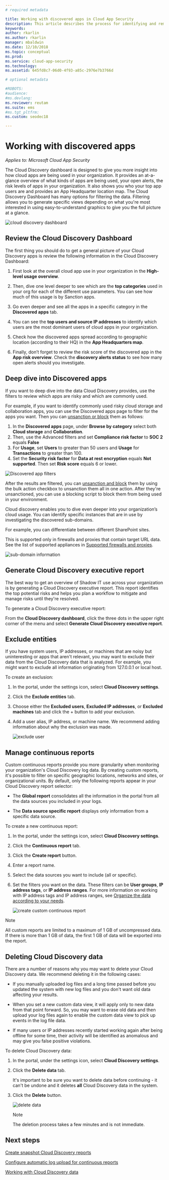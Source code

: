 ```yaml
---
# required metadata

title: Working with discovered apps in Cloud App Security
description: This article describes the process for identifying and remediating risky cloud discovery apps in Cloud App Security.
keywords:
author: rkarlin
ms.author: rkarlin
manager: mbaldwin
ms.date: 12/10/2018
ms.topic: conceptual
ms.prod:
ms.service: cloud-app-security
ms.technology:
ms.assetid: 645fd8c7-06d0-4f93-a85c-2976e7b3766d

# optional metadata

#ROBOTS:
#audience:
#ms.devlang:
ms.reviewer: reutam
ms.suite: ems
#ms.tgt_pltfrm:
ms.custom: seodec18

---
```

# Working with discovered apps

*Applies to: Microsoft Cloud App Security*

The Cloud Discovery dashboard is designed to give you more insight into how cloud apps are being used in your organization. It provides an at-a-glance overview of what kinds of apps are being used, your open alerts, the risk levels of apps in your organization. It also shows you who your top app users are and provides an App Headquarter location map. The Cloud Discovery Dashboard has many options for filtering the data. Filtering allows you to generate specific views depending on what you're most interested in using easy-to-understand graphics to give you the full picture at a glance.

![cloud discovery dashboard](./media/cloud-discovery-dashboard.png)

## Review the Cloud Discovery Dashboard

The first thing you should do to get a general picture of your Cloud Discovery apps is review the following information in the Cloud Discovery Dashboard:
 
1. First look at the overall cloud app use in your organization in the **High-level usage overview**.

2. Then, dive one level deeper to see which are the **top categories** used in your org for each of the different use parameters. You can see how much of this usage is by Sanction apps.

3. Go even deeper and see all the apps in a specific category in the **Discovered apps** tab.

4. You can see the **top users and source IP addresses** to identify which users are the most dominant users of cloud apps in your organization.
5. Check how the discovered apps spread according to geographic location (according to their HQ) in the **App Headquarters map**.

6. Finally, don’t forget to review the risk score of the discovered app in the **App risk overview**. Check the **discovery alerts status** to see how many open alerts should you investigate.

## Deep dive into Discovered apps
If you want to deep dive into the data Cloud Discovery provides, use the filters to review which apps are risky and which are commonly used.


For example, if you want to identify commonly used risky cloud storage and collaboration apps, you can use the Discovered apps page to filter for the apps you want. Then you can [unsanction or block](governance-discovery.md) them as follows:

1. In the **Discovered apps** page, under **Browse by category** select both **Cloud storage** and **Collaboration**.
2. Then, use the Advanced filters and set **Compliance risk factor** to **SOC 2** equals **False**
3. For **Usage**, set **Users** to greater than 50 users and **Usage** for  **Transactions** to greater than 100.
4. Set the **Security risk factor** for **Data at rest encryption** equals **Not supported**. Then set **Risk score** equals 6 or lower.

![Discovered app filters](./media/discovered-app-filters.png)

After the results are filtered, you can [unsanction and block](governance-discovery.md) them by using the bulk action checkbox to unsanction them all in one action. After they're unsanctioned, you can use a blocking script to block them from being used in your environment.

Cloud discovery enables you to dive even deeper into your organization’s cloud usage. You can identify specific instances that are in use by investigating the discovered sub-domains.
 	 
For example, you can differentiate between different SharePoint sites.

This is supported only in firewalls and proxies that contain target URL data. See the list of supported appliances in [Supported firewalls and proxies](create-snapshot-cloud-discovery-reports.md#supported-firewalls-and-proxies).

 ![sub-domain information](./media/discovery-domains.png) 

## Generate Cloud Discovery executive report

The best way to get an overview of Shadow IT use across your organization is by generating a Cloud Discovery executive report. This report identifies the top potential risks and helps you plan a workflow to mitigate and manage risks until they're resolved.

To generate a Cloud Discovery executive report: 

From the **Cloud Discovery dashboard**, click the three dots in the upper right corner of the menu and select **Generate Cloud Discovery executive report**.

## Exclude entities
If you have system users, IP addresses, or machines that are noisy but uninteresting or apps that aren't relevant, you may want to exclude their data from the Cloud Discovery data that is analyzed. For example, you might want to exclude all information originating from 127.0.0.1 or local host.  
  
To create an exclusion:  
  
1. In the portal, under the settings icon, select **Cloud Discovery settings**.  
  
2. Click the **Exclude entities** tab.  
  
3. Choose either the **Excluded users**, **Excluded IP addresses**, or **Excluded machines** tab and click the + button to add your exclusion.  
  
4. Add a user alias, IP address, or machine name. We recommend adding information about why the exclusion was made.  
  
     ![exclude user](./media/exclude-user.png "exclude user")  
  
## Manage continuous reports  
Custom continuous reports provide you more granularity when monitoring your organization's Cloud Discovery log data. By creating custom reports, it's possible to filter on specific geographic locations, networks and sites, or organizational units. By default, only the following reports appear in your Cloud Discovery report selector:  
  
- The **Global report** consolidates all the information in the portal from all the data sources you included in your logs.  
  
- The **Data source specific report** displays only information from a specific data source.  
  
To create a new continuous report:  
  
1. In the portal, under the settings icon, select **Cloud Discovery settings**.  
  
2. Click the **Continuous report** tab.  
  
3. Click the **Create report** button.  
  
4. Enter a report name.  
  
5. Select the data sources you want to include (all or specific).  
  
6. Set the filters you want on the data. These filters can be **User groups**, **IP address tags**, or **IP address ranges**. For more information on working with IP address tags and IP address ranges, see [Organize the data according to your needs](ip-tags.md).  
  
    ![create custom continuous report](./media/create-custom-continuous-report.png) 

> [!NOTE]
> All custom reports are limited to a maximum of 1 GB of uncompressed data. If there is more than 1 GB of data, the first 1 GB of data will be exported into the report.


## Deleting Cloud Discovery data  
There are a number of reasons why you may want to delete your Cloud Discovery data. We recommend deleting it in the following cases:  
  
- If you manually uploaded log files and a long time passed before you updated the system with new log files and you don't want old data affecting your results.  
  
- When you set a new custom data view, it will apply only to new data from that point forward. So, you may want to erase old data and then upload your log files again to enable the custom data view to pick up events in the log file data.  
  
- If many users or IP addresses recently started working again after being offline for some time, their activity will be identified as anomalous and may give you false positive violations.  
  
To delete Cloud Discovery data:  
  
1. In the portal, under the settings icon, select **Cloud Discovery settings**.  
  
2. Click the **Delete data** tab.  
  
    It's important to be sure you want to delete data before continuing - it can't be undone and it deletes **all** Cloud Discovery data in the system.  
  
3. Click the **Delete** button.  
  
    ![delete data](./media/delete-data.png "delete data")  
  
   > [!NOTE]  
   >  The deletion process takes a few minutes and is not immediate.  




## Next steps
 
[Create snapshot Cloud Discovery reports](create-snapshot-cloud-discovery-reports.md)

[Configure automatic log upload for continuous reports](configure-automatic-log-upload-for-continuous-reports.md)

[Working with Cloud Discovery data](working-with-cloud-discovery-data.md)

